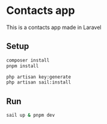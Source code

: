 # Contacts app
This is a contacts app made in Laravel

## Setup
``` bash
composer install
pnpm install
```

``` bash
php artisan key:generate
php artisan sail:install
```

## Run
``` bash
sail up & pnpm dev
```